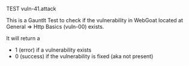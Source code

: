 TEST vuln-41.attack

This is a Gauntlt Test to check if the vulnerability in WebGoat located at General => Http Basics (vuln-00) exists.

It will return a 
- 1 (error) if a vulnerability exists
- 0 (success) if the vulnerability is fixed (aka not present)
